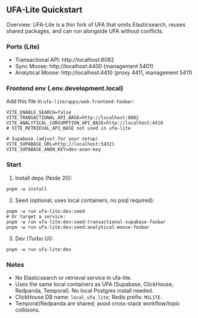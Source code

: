 ## UFA-Lite Quickstart

Overview: UFA-Lite is a thin fork of UFA that omits Elasticsearch, reuses shared packages, and can run alongside UFA without conflicts.

### Ports (Lite)
- Transactional API: http://localhost:8082
- Sync Moose: http://localhost:4400 (management 5401)
- Analytical Moose: http://localhost:4410 (proxy 4411, management 5411)

### Frontend env (.env.development.local)
Add this file in `ufa-lite/apps/web-frontend-foobar`:

```
VITE_ENABLE_SEARCH=false
VITE_TRANSACTIONAL_API_BASE=http://localhost:8082
VITE_ANALYTICAL_CONSUMPTION_API_BASE=http://localhost:4410
# VITE_RETRIEVAL_API_BASE not used in ufa-lite

# Supabase (adjust for your setup)
VITE_SUPABASE_URL=http://localhost:54321
VITE_SUPABASE_ANON_KEY=dev-anon-key
```

### Start
1) Install deps (Node 20):
```
pnpm -w install
```

2) Seed (optional; uses local containers, no psql required):
```
pnpm -w run ufa-lite:dev:seed
# Or target a service:
pnpm -w run ufa-lite:dev:seed:transactional-supabase-foobar
pnpm -w run ufa-lite:dev:seed:analytical-moose-foobar
```

3) Dev (Turbo UI):
```
pnpm -w run ufa-lite:dev
```

### Notes
- No Elasticsearch or retrieval service in ufa-lite.
- Uses the same local containers as UFA (Supabase, ClickHouse, Redpanda, Temporal). No local Postgres install needed.
- ClickHouse DB name: `local_ufa_lite`; Redis prefix: `MSLITE`.
- Temporal/Redpanda are shared; avoid cross-stack workflow/topic collisions.



